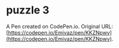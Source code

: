 # puzzle 3

A Pen created on CodePen.io. Original URL: [https://codepen.io/Emivaz/pen/KKZNpwv](https://codepen.io/Emivaz/pen/KKZNpwv).


